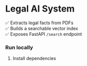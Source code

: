 # Legal AI System

✅ Extracts legal facts from PDFs  
✅ Builds a searchable vector index  
✅ Exposes FastAPI `/search` endpoint

### Run locally

1. Install dependencies
